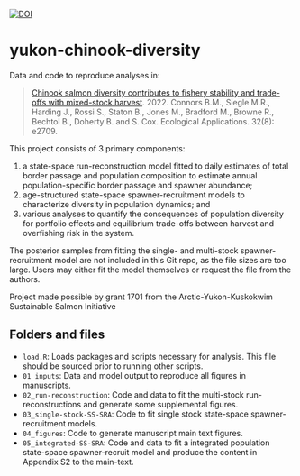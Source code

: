 [![DOI](https://zenodo.org/badge/346238990.svg)](https://zenodo.org/badge/latestdoi/346238990)

# yukon-chinook-diversity
Data and code to reproduce analyses in:
> [Chinook salmon diversity contributes to fishery stability and trade-offs with mixed-stock harvest](https://esajournals.onlinelibrary.wiley.com/doi/full/10.1002/eap.2709?utm_sq=gqzx3u0l8q). 2022. Connors B.M., Siegle M.R., Harding J., Rossi S., Staton B., Jones M., Bradford M., Browne R., Bechtol B., Doherty B. and S. Cox. Ecological Applications. 32(8): e2709.

This project consists of 3 primary components: 
1. a state-space run-reconstruction model fitted to daily estimates of total border passage and population composition to estimate annual population-specific border passage and spawner abundance; 
2. age-structured state-space spawner-recruitment models to characterize diversity in population dynamics; and 
3. various analyses to quantify the consequences of population diversity for portfolio effects and equilibrium trade-offs between harvest and overfishing risk in the system.

The posterior samples from fitting the single- and multi-stock spawner-recruitment model are not included in this Git repo, as the file sizes are too large. Users may either fit the model themselves or request the file from the authors.

Project made possible by grant 1701 from the Arctic-Yukon-Kuskokwim Sustainable Salmon Initiative

## Folders and files
- `load.R`: Loads packages and scripts necessary for analysis. This file should be sourced prior to running other scripts.
- `01_inputs`: Data and model output to reproduce all figures in manuscripts.
- `02_run-reconstruction`: Code and data to fit the multi-stock run-reconstructions and generate some supplemental figures.
- `03_single-stock-SS-SRA`: Code to fit single stock state-space spawner-recruitment models. 
- `04_figures`: Code to generate manuscript main text figures. 
- `05_integrated-SS-SRA`: Code and data to fit a integrated population state-space spawner-recruit model and produce the content in Appendix S2 to the main-text.



